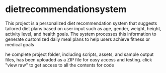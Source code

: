 # dietrecommendationsystem
This project is a personalized diet recommendation system that suggests tailored diet plans based on user input such as age, gender, weight, height, activity level, and health goals. The system processes this information to generate customized daily meal plans to help users achieve fitness or medical goals

he complete project folder, including scripts, assets, and sample output files, has been uploaded as a ZIP file for easy access and testing.
click "view raw" to get access to all the contents for code
